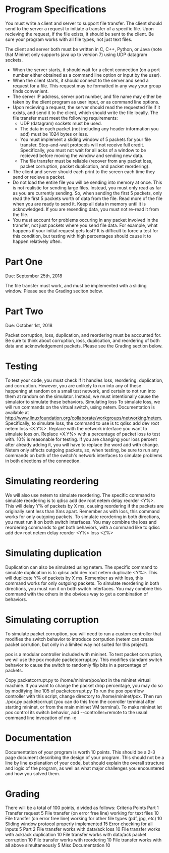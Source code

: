 # Program Specifications

You must write a client and server to support file transfer. The client should send to the server a request to initiate a transfer of a specific file. Upon recieving the request, if the file exists, it should be sent to the client. Be sure your program works with all file types, not just text files.

The client and server both must be written in C, C++, Python, or Java (note that Mininet only supports java up to version 7) using UDP datagram sockets.

- When the server starts, it should wait for a client connection (on a port number either obtained as a command line option or input by the user).
- When the client starts, it should connect to the server and send a request for a file. This request may be formatted in any way your group finds convenient.
- The server IP address, server port number, and file name may either be taken by the client program as user input, or as command line options.
- Upon recieving a request, the server should read the requested file if it exists, and send it to the client, which should write the file locally. The file transfer must meet the following requirements:
    - UDP (datagram) sockets must be used.
    - The data in each packet (not including any header information you add) must be 1024 bytes or less.
    - You must implement a sliding window of 5 packets for your file transfer. Stop-and-wait protocols will not receive full credit.      Specifically, you must not wait for all acks of a window to be recieved before moving the window and sending new data.
    - The file transfer must be reliable (recover from any packet loss, packet corruption, packet duplication, and packet reordering).
- The client and server should each print to the screen each time they send or recieve a packet.
- Do not load the entire file you will be sending into memory at once. This is not realistic for sending large files. Instead, you must only read as far as you are currently sending. So, when sending the first 5 packets, only read the first 5 packets worth of data from the file. Read more of the file when you are ready to send it. Keep all data in memory until it is acknowledged. If you are resending data, you must not re-read it from the file.
- You must account for problems occuring in any packet involved in the transfer, not just packets where you send file data. For example, what happens if your initial request gets lost? It is difficult to force a test for this condition, but testing with high percentages should cause it to happen relatively often.

# Part One
Due: September 25th, 2018

The file transfer must work, and must be implemented with a sliding window. Please see the Grading seciton below.

# Part Two
Due: October 1st, 2018

Packet corruption, loss, duplication, and reordering must be accounted for. Be sure to think about corruption, loss, duplication, and reordering of both data and acknowledgement packets. Please see the Grading section below.

# Testing
To test your code, you must check if it handles loss, reordering, duplication, and corruption. However, you are unlikely to run into any of these happening at random on a small test network, and certain to not run into them at random on the simulator. Instead, we must intentionally cause the simulator to simulate these behaviors.
Simulating loss
To simulate loss, we will run commands on the virtual switch, using netem. Documentation is available at http://www.linuxfoundation.org/collaborate/workgroups/networking/netem. Specifically, to simulate loss, the command to use is tc qdisc add dev <dev> root netem loss <X.Y%>. Replace <dev> with the network interface you want to simulate loss on. Replace <X.Y%> with a percentage of packet loss to test with. 10% is reasonable for testing. If you are changing your loss percent after already adding it, you will have to replace the word add with change. Netem only affects outgoing packets, so, when testing, be sure to run any commands on both of the switch's network interfaces to simulate problems in both directions of the connection.

# Simulating reordering
We will also use netem to simulate reordering. The specific command to simulate reordering is tc qdisc add dev <dev> root netem delay <Xms> reorder <Y%>. This will delay Y% of packets by X ms, causing reordering if the packets are originally sent less than Xms apart. Remember as with loss, this command works for only outgoing packets. To simulate reordering in both directions, you must run it on both switch interfaces. You may combine the loss and reordering commands to get both behaviors, with a command like tc qdisc add dev <dev> root netem delay <Xms> reorder <Y%> loss <Z%>

# Simulating duplication
Duplication can also be simulated using netem. The specific command to simulate duplication is tc qdisc add dev <dev> root netem duplicate <Y%>. This will duplicate Y% of packets by X ms. Remember as with loss, this command works for only outgoing packets. To simulate reordering in both directions, you must run it on both switch interfaces. You may combine this command with the others in the obvious way to get a combination of behaviors.

# Simulating corruption
To simulate packet corruption, you will need to run a custom controller that modifies the switch behavior to introduce corrpution (netem can create packet corrution, but only in a limited way not suited for this project).

pox is a modular controller included with mininet. To test packet corruption, we wil use the pox module packetcorrupt.py. This modifies standard switch behavior to cause the switch to randomly flip bits in a percentage of packets.

Copy packetcorrupt.py to /home/mininet/pox/ext in the mininet virtual machine. If you want to change the packet drop percentage, you may do so by modifying line 105 of packetcorrupt.py To run the pox openflow controller with this script, change directory to /home/mininet/pox. Then run ./pox.py packetcorrupt (you can do this from the conroller terminal after starting mininet, or from the main mininet VM terminal). To make mininet let pox control its switch behavior, add --controller=remote to the usual command line invocation of mn -x

# Documentation
Documentation of your program is worth 10 points. This should be a 2-3 page document describing the design of your program. This should not be a line by line explanation of your code, but should explain the overall structure and logic of the program, as well as what major challenges you encountered and how you solved them.

# Grading
There will be a total of 100 points, divided as follows:
Criteria                                                                                            Points
Part 1
Transfer request	                                                                                5
File transfer (on error free line) working for text files	                                        10
File transfer (on error free line) working for other file types (pdf, jpg, etc)	                    10
Sliding window protocol properly implemented	                                                    15
Error checking for all inputs	                                                                    5
Part 2
File transfer works with data/ack loss	10
File transfer works with ack/ack duplication	10
File transfer works with data/ack packet corruption	10
File transfer works with reordering	10
File transfer works with all above simultaneously	5
Misc
Documentation	10
